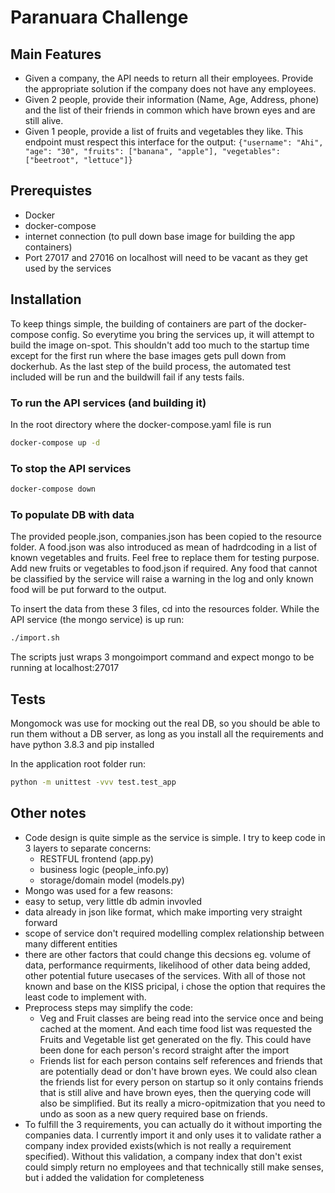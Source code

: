 # Paranuara Challenge

## Main Features

* Given a company, the API needs to return all their employees. Provide the appropriate solution if the company does not have any employees.
* Given 2 people, provide their information (Name, Age, Address, phone) and the list of their friends in common which have brown eyes and are still alive.
* Given 1 people, provide a list of fruits and vegetables they like. This endpoint must respect this interface for the output: `{"username": "Ahi", "age": "30", "fruits": ["banana", "apple"], "vegetables": ["beetroot", "lettuce"]}`

## Prerequistes

* Docker
* docker-compose
* internet connection (to pull down base image for building the app containers)
* Port 27017 and 27016 on localhost will need to be vacant as they get used by the services

## Installation

To keep things simple, the building of containers are part of the docker-compose config. So everytime you bring the services up, it will attempt to build the image on-spot. This shouldn't add too much to the startup time except for the first run where the base images gets pull down from dockerhub. As the last step of the build process, the automated test included will be run and the buildwill fail if any tests fails. 

### To run the API services (and building it)

In the root directory where the docker-compose.yaml file is run

```sh
docker-compose up -d 
```

### To stop the API services

```sh
docker-compose down
```

### To populate DB with data

The provided people.json, companies.json has been copied to the resource folder. A food.json was also introduced as mean of hadrdcoding in a list of known vegetables and fruits. Feel free to replace them for testing purpose. Add new fruits or vegetables to food.json if required. Any food that cannot be classified by the service will raise a warning in the log and only known food will be put forward to the output.

To insert the data from these 3 files, cd into the resources folder. While the API service (the mongo service) is up run:

```sh
./import.sh
```

The scripts just wraps 3 mongoimport command and expect mongo to be running at localhost:27017

## Tests

Mongomock was use for mocking out the real DB, so you should be able to run them without a DB server, as long as you install all the requirements and have python 3.8.3 and pip installed

In the application root folder run:
```sh
python -m unittest -vvv test.test_app
```

## Other notes

* Code design is quite simple as the service is simple. I try to keep code in 3 layers to separate concerns:
  * RESTFUL frontend (app.py)
  * business logic (people_info.py)
  * storage/domain model (models.py)
* Mongo was used for a few reasons:
 * easy to setup, very little db admin invovled
 * data already in json like format, which make importing very straight forward
 * scope of service don't required modelling complex relationship between many different entities
 * there are other factors that could change this decsions eg. volume of data, performance requirments, likelihood of other data being added,  other potential future usecases of the services. With all of those not known and base on the KISS pricipal, i chose the option that requires the least code to implement with.
* Preprocess steps may simplify the code:
  * Veg and Fruit classes are being read into the service once and being cached at the moment. And each time food list was requested the Fruits and Vegetable list get generated on the fly. This could have been done for each person's record straight after the import
  * Friends list for each person contains self references and friends that are potentially dead or don't have brown eyes. We could also clean the friends list for every person on startup so it only contains friends that is still alive and have brown eyes, then the querying code will also be simplified. But its really a micro-opitmization that you need to undo as soon as a new query required base on friends.
* To fulfill the 3 requirements, you can actually do it without importing the companies data. I currently import it and only uses it to validate rather a company index provided exists(which is not really a requirement specified). Without this validation, a company index that don't exist could simply return no employees and that technically still make senses, but i added the validation for completeness 
